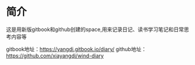# 简介

这是用新版gitbook和github创建的space,用来记录日记、读书学习笔记和日常思考内容等

gitbook地址：https://yangdi.gitbook.io/diary/
github地址：https://github.com/xiayangdi/wind-diary


